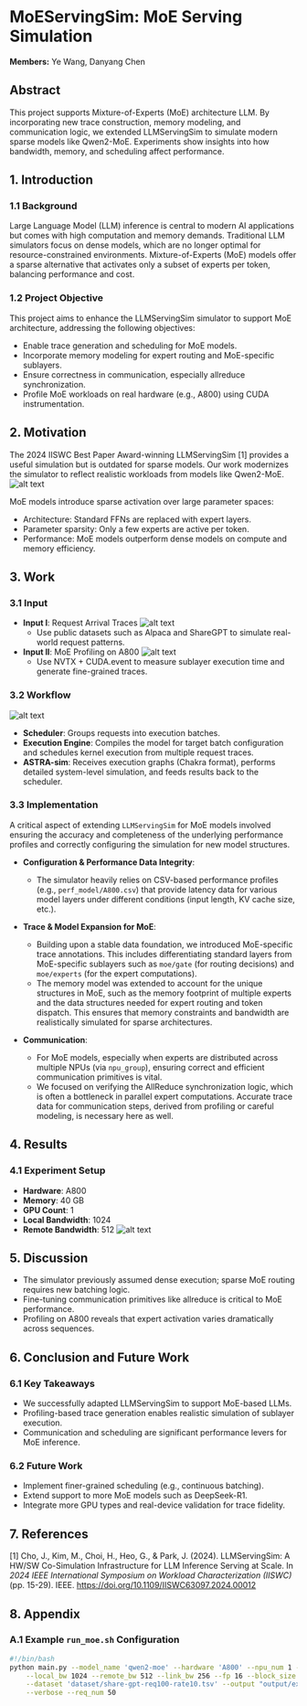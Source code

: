 # MoEServingSim: MoE Serving Simulation

**Members:** Ye Wang, Danyang Chen

## Abstract

This project supports Mixture-of-Experts (MoE) architecture LLM. By incorporating new trace construction, memory modeling, and communication logic, we extended LLMServingSim to simulate modern sparse models like Qwen2-MoE. Experiments show insights into how bandwidth, memory, and scheduling affect performance.

## 1. Introduction

### 1.1 Background

Large Language Model (LLM) inference is central to modern AI applications but comes with high computation and memory demands. Traditional LLM simulators focus on dense models, which are no longer optimal for resource-constrained environments. Mixture-of-Experts (MoE) models offer a sparse alternative that activates only a subset of experts per token, balancing performance and cost.

### 1.2 Project Objective

This project aims to enhance the LLMServingSim simulator to support MoE architecture, addressing the following objectives:

* Enable trace generation and scheduling for MoE models.
* Incorporate memory modeling for expert routing and MoE-specific sublayers.
* Ensure correctness in communication, especially allreduce synchronization.
* Profile MoE workloads on real hardware (e.g., A800) using CUDA instrumentation.

## 2. Motivation

The 2024 IISWC Best Paper Award-winning LLMServingSim [1] provides a useful simulation but is outdated for sparse models. Our work modernizes the simulator to reflect realistic workloads from models like Qwen2-MoE.
![alt text](pictures/MoE.jpg)

MoE models introduce sparse activation over large parameter spaces:

* Architecture: Standard FFNs are replaced with expert layers.
* Parameter sparsity: Only a few experts are active per token.
* Performance: MoE models outperform dense models on compute and memory efficiency.

## 3. Work

### 3.1 Input

* **Input I**: Request Arrival Traces
![alt text](pictures/Request.png)
  * Use public datasets such as Alpaca and ShareGPT to simulate real-world request patterns.
* **Input II**: MoE Profiling on A800
![alt text](pictures/profile.png)
  * Use NVTX + CUDA.event to measure sublayer execution time and generate fine-grained traces.

### 3.2 Workflow
![alt text](pictures/workflow.png)
* **Scheduler**: Groups requests into execution batches.
* **Execution Engine**: Compiles the model for target batch configuration and schedules kernel execution from multiple request traces.
* **ASTRA-sim**: Receives execution graphs (Chakra format), performs detailed system-level simulation, and feeds results back to the scheduler.

### 3.3 Implementation

A critical aspect of extending `LLMServingSim` for MoE models involved ensuring the accuracy and completeness of the underlying performance profiles and correctly configuring the simulation for new model structures.

*   **Configuration & Performance Data Integrity**:
    *   The simulator heavily relies on CSV-based performance profiles (e.g., `perf_model/A800.csv`) that provide latency data for various model layers under different conditions (input length, KV cache size, etc.).

*   **Trace & Model Expansion for MoE**:
    *   Building upon a stable data foundation, we introduced MoE-specific trace annotations. This includes differentiating standard layers from MoE-specific sublayers such as `moe/gate` (for routing decisions) and `moe/experts` (for the expert computations).
    *   The memory model was extended to account for the unique structures in MoE, such as the memory footprint of multiple experts and the data structures needed for expert routing and token dispatch. This ensures that memory constraints and bandwidth are realistically simulated for sparse architectures.

*   **Communication**:
    *   For MoE models, especially when experts are distributed across multiple NPUs (via `npu_group`), ensuring correct and efficient communication primitives is vital.
    *   We focused on verifying the AllReduce synchronization logic, which is often a bottleneck in parallel expert computations. Accurate trace data for communication steps, derived from profiling or careful modeling, is necessary here as well.

## 4. Results

### 4.1 Experiment Setup

* **Hardware**: A800
* **Memory**: 40 GB
* **GPU Count**: 1
* **Local Bandwidth**: 1024
* **Remote Bandwidth**: 512
![alt text](pictures/output.png)
## 5. Discussion

* The simulator previously assumed dense execution; sparse MoE routing requires new batching logic.
* Fine-tuning communication primitives like allreduce is critical to MoE performance.
* Profiling on A800 reveals that expert activation varies dramatically across sequences.

## 6. Conclusion and Future Work

### 6.1 Key Takeaways

* We successfully adapted LLMServingSim to support MoE-based LLMs.
* Profiling-based trace generation enables realistic simulation of sublayer execution.
* Communication and scheduling are significant performance levers for MoE inference.

### 6.2 Future Work

* Implement finer-grained scheduling (e.g., continuous batching).
* Extend support to more MoE models such as DeepSeek-R1.
* Integrate more GPU types and real-device validation for trace fidelity.

## 7. References
[1] Cho, J., Kim, M., Choi, H., Heo, G., & Park, J. (2024). LLMServingSim: A HW/SW Co-Simulation Infrastructure for LLM Inference Serving at Scale. In *2024 IEEE International Symposium on Workload Characterization (IISWC)* (pp. 15-29). IEEE. https://doi.org/10.1109/IISWC63097.2024.00012

## 8. Appendix

### A.1 Example `run_moe.sh` Configuration

```bash
#!/bin/bash
python main.py --model_name 'qwen2-moe' --hardware 'A800' --npu_num 1 --npu_group 1 --npu_mem 40 \
    --local_bw 1024 --remote_bw 512 --link_bw 256 --fp 16 --block_size 8 \
    --dataset 'dataset/share-gpt-req100-rate10.tsv' --output "output/example_run.csv" \
    --verbose --req_num 50
```
